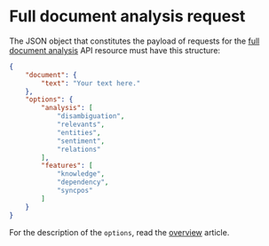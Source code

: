 # Full document analysis request

The JSON object that constitutes the payload of requests for the [full document analysis](../../../guide/full-analysis/index.md) API resource must have this structure:

``` json
{
	"document": {
		"text": "Your text here."
	},
	"options": {
		"analysis": [
			"disambiguation",
			"relevants",
			"entities",
			"sentiment",
			"relations"
		],
		"features": [
			"knowledge",
			"dependency",
			"syncpos"
		]
	}
}
```
	
For the description of the `options`, read the [overview](../index.md) article.